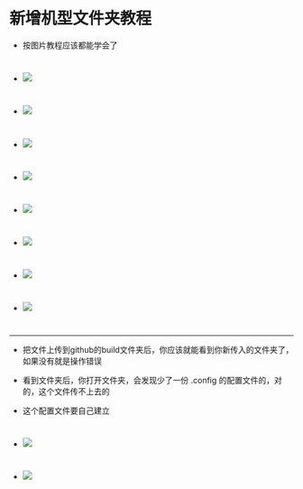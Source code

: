 # 新增机型文件夹教程

- 按图片教程应该都能学会了

#
- <img src="https://github.com/danshui-git/shuoming/blob/master/doc/jlck0.png" />
#
- <img src="https://github.com/danshui-git/shuoming/blob/master/doc/jlck01.png" />
#
- <img src="https://github.com/danshui-git/shuoming/blob/master/doc/jlck2.png" />
#
- <img src="https://github.com/danshui-git/shuoming/blob/master/doc/jlck3.png" />
#
- <img src="https://github.com/danshui-git/shuoming/blob/master/doc/jlck40.png" />
#
- <img src="https://github.com/danshui-git/shuoming/blob/master/doc/jlck5.png" />
#
- <img src="https://github.com/danshui-git/shuoming/blob/master/doc/jlck6.png" />
#
- <img src="https://github.com/danshui-git/shuoming/blob/master/doc/jlck7.png" />
#
---
- 把文件上传到github的build文件夹后，你应该就能看到你新传入的文件夹了，如果没有就是操作错误

- 看到文件夹后，你打开文件夹，会发现少了一份 .config 的配置文件的，对的，这个文件传不上去的

- 这个配置文件要自己建立
#
- <img src="https://github.com/danshui-git/shuoming/blob/master/doc/jlck8.png" />
#
- <img src="https://github.com/danshui-git/shuoming/blob/master/doc/jlck09.png" />
